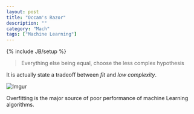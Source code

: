 ```yaml
---
layout: post
title: "Occam's Razor"
description: ""
category: "Mach"
tags: ["Machine Learning"]
---
```

{% include JB/setup %}

<!--more-->

> Everything else being equal, choose the less complex hypothesis

It is actually state a tradeoff between *fit* and *low complexity*.

![Imgur](http://i.imgur.com/AxQM0J3.png)

Overfitting is the major source of poor performance of machine Learning
algorithms.
